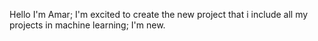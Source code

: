 Hello I'm Amar;
I'm excited to create the new project that i include all my projects in machine learning;
I'm new.
